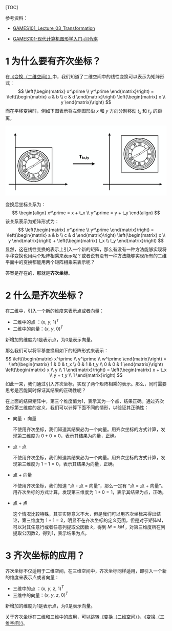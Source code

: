 [TOC]

参考资料：

- [GAMES101_Lecture_03_Transformation](./resources/GAMES101/GAMES101_Lecture_03_Transformation.pdf)

- [GAMES101-现代计算机图形学入门-闫令琪](https://www.bilibili.com/video/BV1X7411F744?p=3)



# 1 为什么要有齐次坐标？

在[《变换（二维空间）》](/posts/computergraphics/introduction/变换（二维空间）.html)中，我们知道了二维空间中的线性变换可以表示为矩阵形式：
$$
\left(\begin{matrix} x^\prime \\ y^\prime \end{matrix}\right) = 
\left(\begin{matrix} a & b \\ c & d \end{matrix}\right)
\left(\begin{matrix} x \\ y \end{matrix}\right)
$$
而在平移变换时，例如下图表示将左侧图形沿 $x$ 和 $y$ 方向分别移动 $t_x$ 和 $t_y$ 的距离，

![](./resources/images/3.1.png)

变换后坐标关系为：
$$
\begin{align}
x^\prime = x + t_x \\
y^\prime = y + t_y
\end{align}
$$
该关系表示为矩阵形式为：
$$
\left(\begin{matrix} x^\prime \\ y^\prime \end{matrix}\right) = 
\left(\begin{matrix} a & b \\ c & d \end{matrix}\right)
\left(\begin{matrix} x \\ y \end{matrix}\right) + 
\left(\begin{matrix} t_x \\ t_y \end{matrix}\right)
$$
显然，这在线性变换的表示上引入一个新的矩阵，那么有没有一种方法能够实现将平移变换也用两个矩阵相乘来表示呢？或者说有没有一种方法能够实现所有的二维平面中的变换都能用两个矩阵相乘来表示呢？



答案是存在的，那就是**齐次坐标**。



# 2 什么是齐次坐标？

在二维中，引入一个新的维度来表示点或者向量：

- 二维中的点    ：$(x,\ y,\ 1)^T$
- 二维中的向量：$(x,\ y,\ 0)^T$

新增加的维度为1是表示点，为0是表示向量。



那么我们可以将平移变换用如下的矩阵形式来表示：
$$
\left(\begin{matrix} x^\prime \\ y^\prime \\ w^\prime \end{matrix}\right) = 
\left(\begin{matrix} 1 & 0 & t_x \\ 0 & 1 & t_y \\ 0 & 0 & 1 \end{matrix}\right)
\left(\begin{matrix} x \\ y \\ 1 \end{matrix}\right) = 
\left(\begin{matrix} x + t_x \\ y + t_y \\ 1 \end{matrix}\right)
$$
如此一来，我们通过引入齐次坐标，实现了两个矩阵相乘的表示。那么，同时需要思考是否能同时保证其结果的正确性呢？



在上面的结果矩阵中，第三个维度值为1，表示其为一个点，结果正确。通过齐次坐标第三维度的定义，我们可以计算下面不同的情形，以验证其正确性：

- 向量 + 向量

  不使用齐次坐标，我们知道其结果必为一个向量。用齐次坐标的方式计算，发现第三维度为 $0 + 0 = 0$，表示其结果为向量，正确。

- 点 - 点 

  不使用齐次坐标，我们知道其结果必为一个向量。用齐次坐标的方式计算，发现第三维度为 $1 - 1 = 0$，表示其结果为向量，正确。

- 点 + 向量

  不使用齐次坐标，我们知道 “点 - 点 = 向量”，那么一定有 “点 = 点 + 向量”。用齐次坐标的方式计算，发现第三维度为 $1 + 0 = 1$，表示其结果为点，正确。

- 点 + 点

  这个情况比较特殊，其实实际意义不大，但是我们可以用齐次坐标来得出结论，第三维度为 $1 + 1 = 2$，明显不在齐次坐标的定义范围，但是对于矩阵M，可以对其任意行或者任意列提取公因数 $k$，得到 $M = kM^\prime$，对第三维度所在列提取公因数2，得到1，表示结果为点。



# 3 齐次坐标的应用？

齐次坐标不仅适用于二维空间，在三维空间中，齐次坐标同样适用，即引入一个新的维度来表示点或者向量：

- 三维中的点    ：$(x,\ y,\ z,\ 1)^T$
- 三维中的向量：$(x,\ y,\ z,\ 0)^T$

新增加的维度为1是表示点，为0是表示向量。



关于齐次坐标在二维和三维中的应用，可以跳转[《变换（二维空间）》](/posts/computergraphics/introduction/变换（二维空间）.html)、[《变换（三维空间）》](/posts/computergraphics/introduction/变换（三维空间）.html)。